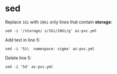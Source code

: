 # sed

Replace `1Gi` with `10Gi` only lines that contain __storage__:
```
sed -i '/storage/ s/1Gi/10Gi/g' az-pvc.yml
```

Add text in line 5:
```
sed -i '5i\  namespace: sigma' az-pvc.yml
```

Delete line 5:
```
sed -i '5d' az-pvc.yml
```

